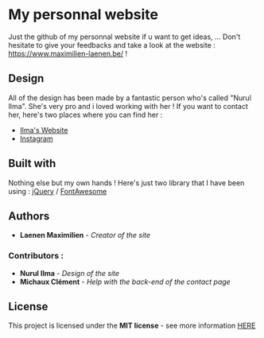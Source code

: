 # My personnal website
Just the github of my personnal website if u want to get ideas, ...
Don't hesitate to give your feedbacks and take a look at the website : https://www.maximilien-laenen.be/ !

## Design
All of the design has been made by a fantastic person who's called "Nurul Ilma". She's very pro and i loved working with her !
If you want to contact her, here's two places where you can find her :
* [Ilma's Website](https://nurulilma.com)
* [Instagram](https://www.instagram.com/nurulilmaan/?hl=fr)

## Built with
Nothing else but my own hands ! Here's just two library that I have been using : [jQuery](https://jquery.com) / [FontAwesome](https://fontawesome.com)

## Authors
* **Laenen Maximilien** - *Creator of the site*

### Contributors :
* **Nurul Ilma** - *Design of the site*
* **Michaux Clément** - *Help with the back-end of the contact page*

## License
This project is licensed under the **MIT license** - see more information [HERE](LICENSE)